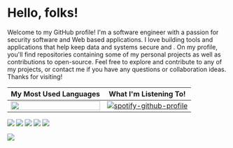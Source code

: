 # Hello, folks!

Welcome to my GitHub profile! I'm a software engineer with a passion for security software and Web based applications. I love building tools and applications that help keep data and systems secure and . On my profile, you'll find repositories containing some of my personal projects as well as contributions to open-source. Feel free to explore and contribute to any of my projects, or contact me if you have any questions or collaboration ideas. Thanks for visiting!

My Most Used Languages     |  What I'm Listening To!
:-------------------------:|:-------------------------:
<img align="top" width="100%" src="https://readme-stats-alex-git-main-alex-grimes.vercel.app/api/top-langs/?username=Alex-Grimes&exclude_repo=readme-stats&langs_count=6&layout=compact&bg_color=1d1f21&color=2bbc8a&hide=VBA,HTML,Java,CSS,python,powershell,Ruby,TeX&text_color=c9cacc">  | [![spotify-github-profile](https://spotify-github-profile.vercel.app/api/view?uid=31kgookzmvq7yanoflay6aoimnha&cover_image=true&theme=novatorem&show_offline=false&background_color=121212&bar_color=53b14f&bar_color_cover=false)](https://github.com/kittinan/spotify-github-profile)









![](https://img.shields.io/badge/Code-Ruby-informational?style=flat&logo=<LOGO_NAME>&logoColor=white&color=2bbc8a)
![](https://img.shields.io/badge/Code-JavaScript-informational?style=flat&logo=<LOGO_NAME>&logoColor=white&color=2bbc8a)
![](https://img.shields.io/badge/Library-React-informational?style=flat&logo=<LOGO_NAME>&logoColor=white&color=2bbc8a)
![](https://img.shields.io/badge/Framework-Vue-informational?style=flat&logo=<LOGO_NAME>&logoColor=white&color=2bbc8a)
![](https://img.shields.io/badge/Framework-Rails-informational?style=flat&logo=<LOGO_NAME>&logoColor=white&color=2bbc8a)



<img align="center" src=https://profile-counter.glitch.me/{Alex-Grimes]/count.svg>
